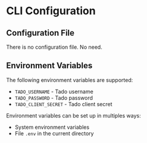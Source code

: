 # CLI Configuration

## Configuration File

There is no configuration file. No need.

## Environment Variables

The following environment variables are supported:

* `TADO_USERNAME` - Tado username
* `TADO_PASSWORD` - Tado password
* `TADO_CLIENT_SECRET` - Tado client secret

Environment variables can be set up in multiples ways:

* System environment variables
* File `.env` in the current directory
